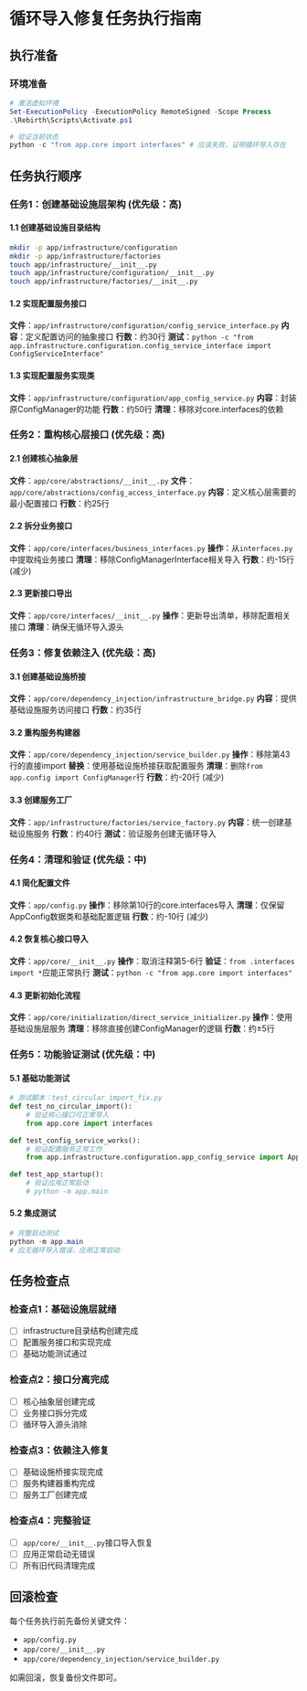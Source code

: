 # 循环导入修复任务执行指南

## 执行准备

### 环境准备
```powershell
# 激活虚拟环境
Set-ExecutionPolicy -ExecutionPolicy RemoteSigned -Scope Process
.\Rebirth\Scripts\Activate.ps1

# 验证当前状态
python -c "from app.core import interfaces" # 应该失败，证明循环导入存在
```

## 任务执行顺序

### 任务1：创建基础设施层架构 (优先级：高)

#### 1.1 创建基础设施目录结构
```bash
mkdir -p app/infrastructure/configuration
mkdir -p app/infrastructure/factories
touch app/infrastructure/__init__.py
touch app/infrastructure/configuration/__init__.py  
touch app/infrastructure/factories/__init__.py
```

#### 1.2 实现配置服务接口
**文件**：`app/infrastructure/configuration/config_service_interface.py`
**内容**：定义配置访问的抽象接口
**行数**：约30行
**测试**：`python -c "from app.infrastructure.configuration.config_service_interface import ConfigServiceInterface"`

#### 1.3 实现配置服务实现类
**文件**：`app/infrastructure/configuration/app_config_service.py` 
**内容**：封装原ConfigManager的功能
**行数**：约50行
**清理**：移除对core.interfaces的依赖

### 任务2：重构核心层接口 (优先级：高)

#### 2.1 创建核心抽象层
**文件**：`app/core/abstractions/__init__.py`
**文件**：`app/core/abstractions/config_access_interface.py`
**内容**：定义核心层需要的最小配置接口
**行数**：约25行

#### 2.2 拆分业务接口
**文件**：`app/core/interfaces/business_interfaces.py`
**操作**：从`interfaces.py`中提取纯业务接口
**清理**：移除ConfigManagerInterface相关导入
**行数**：约-15行 (减少)

#### 2.3 更新接口导出
**文件**：`app/core/interfaces/__init__.py`
**操作**：更新导出清单，移除配置相关接口
**清理**：确保无循环导入源头

### 任务3：修复依赖注入 (优先级：高)

#### 3.1 创建基础设施桥接
**文件**：`app/core/dependency_injection/infrastructure_bridge.py`
**内容**：提供基础设施服务访问接口
**行数**：约35行

#### 3.2 重构服务构建器
**文件**：`app/core/dependency_injection/service_builder.py`
**操作**：移除第43行的直接import
**替换**：使用基础设施桥接获取配置服务
**清理**：删除`from app.config import ConfigManager`行
**行数**：约-20行 (减少)

#### 3.3 创建服务工厂
**文件**：`app/infrastructure/factories/service_factory.py`
**内容**：统一创建基础设施服务
**行数**：约40行
**测试**：验证服务创建无循环导入

### 任务4：清理和验证 (优先级：中)

#### 4.1 简化配置文件
**文件**：`app/config.py`
**操作**：移除第10行的core.interfaces导入
**清理**：仅保留AppConfig数据类和基础配置逻辑
**行数**：约-10行 (减少)

#### 4.2 恢复核心接口导入
**文件**：`app/core/__init__.py`
**操作**：取消注释第5-6行
**验证**：`from .interfaces import *`应能正常执行
**测试**：`python -c "from app.core import interfaces"`

#### 4.3 更新初始化流程
**文件**：`app/core/initialization/direct_service_initializer.py`
**操作**：使用基础设施层服务
**清理**：移除直接创建ConfigManager的逻辑
**行数**：约±5行

### 任务5：功能验证测试 (优先级：中)

#### 5.1 基础功能测试
```python
# 测试脚本：test_circular_import_fix.py
def test_no_circular_import():
    # 验证核心接口可正常导入
    from app.core import interfaces
    
def test_config_service_works():
    # 验证配置服务正常工作
    from app.infrastructure.configuration.app_config_service import AppConfigService
    
def test_app_startup():
    # 验证应用正常启动
    # python -m app.main
```

#### 5.2 集成测试
```powershell
# 完整启动测试
python -m app.main
# 应无循环导入错误，应用正常启动
```

## 任务检查点

### 检查点1：基础设施层就绪
- [ ] infrastructure目录结构创建完成
- [ ] 配置服务接口和实现完成
- [ ] 基础功能测试通过

### 检查点2：接口分离完成  
- [ ] 核心抽象层创建完成
- [ ] 业务接口拆分完成
- [ ] 循环导入源头消除

### 检查点3：依赖注入修复
- [ ] 基础设施桥接实现完成
- [ ] 服务构建器重构完成
- [ ] 服务工厂创建完成

### 检查点4：完整验证
- [ ] `app/core/__init__.py`接口导入恢复
- [ ] 应用正常启动无错误
- [ ] 所有旧代码清理完成

## 回滚检查

每个任务执行前先备份关键文件：
- `app/config.py`
- `app/core/__init__.py`  
- `app/core/dependency_injection/service_builder.py`

如需回滚，恢复备份文件即可。